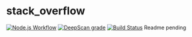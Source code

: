 # stack_overflow
[![Node.js Workflow](https://github.com/oluwatobiiloba/stack_overflow/actions/workflows/node.js.yml/badge.svg)](https://github.com/oluwatobiiloba/stack_overflow/actions/workflows/node.js.yml)
[![DeepScan grade](https://deepscan.io/api/teams/20281/projects/23746/branches/724603/badge/grade.svg)](https://deepscan.io/dashboard#view=project&tid=20281&pid=23746&bid=724603)
[![Build Status](https://app.travis-ci.com/oluwatobiiloba/stack_overflow.svg?branch=dev)](https://app.travis-ci.com/oluwatobiiloba/stack_overflow)
Readme pending

